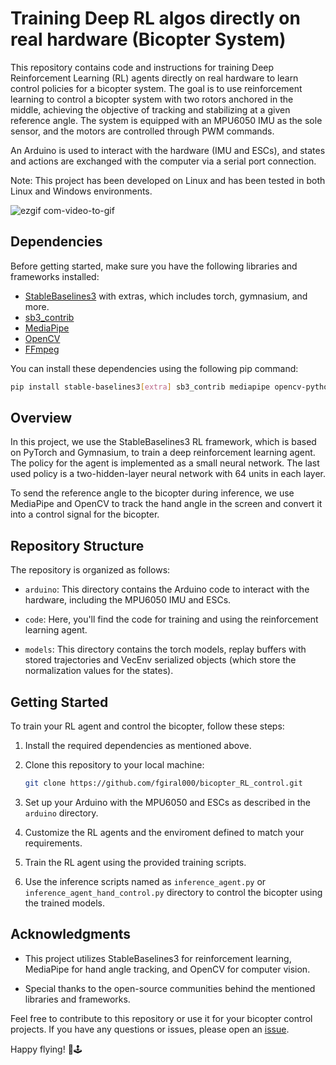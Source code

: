 # Training Deep RL algos directly on real hardware (Bicopter System)

This repository contains code and instructions for training Deep Reinforcement Learning (RL) agents directly on real hardware to learn control policies for a bicopter system. The goal is to use reinforcement learning to control a bicopter system with two rotors anchored in the middle, achieving the objective of tracking and stabilizing at a given reference angle. The system is equipped with an MPU6050 IMU as the sole sensor, and the motors are controlled through PWM commands.

An Arduino is used to interact with the hardware (IMU and ESCs), and states and actions are exchanged with the computer via a serial port connection.

Note: This project has been developed on Linux and has been tested in both Linux and Windows environments.

![ezgif com-video-to-gif](https://github.com/fgiral000/bicopter_RL_control/assets/125482075/6c54b92f-ec60-461f-9176-67b520ff8c70)


## Dependencies

Before getting started, make sure you have the following libraries and frameworks installed:

- [StableBaselines3](https://github.com/DLR-RM/stable-baselines3) with extras, which includes torch, gymnasium, and more.
- [sb3_contrib](https://github.com/DLR-RM/sb3_contrib)
- [MediaPipe](https://github.com/google/mediapipe)
- [OpenCV](https://github.com/opencv/opencv)
- [FFmpeg](https://www.ffmpeg.org/)

You can install these dependencies using the following pip command:

```bash
pip install stable-baselines3[extra] sb3_contrib mediapipe opencv-python ffmpeg
```

## Overview

In this project, we use the StableBaselines3 RL framework, which is based on PyTorch and Gymnasium, to train a deep reinforcement learning agent. The policy for the agent is implemented as a small neural network. The last used policy is a two-hidden-layer neural network with 64 units in each layer.

To send the reference angle to the bicopter during inference, we use MediaPipe and OpenCV to track the hand angle in the screen and convert it into a control signal for the bicopter.

## Repository Structure

The repository is organized as follows:

- `arduino`: This directory contains the Arduino code to interact with the hardware, including the MPU6050 IMU and ESCs.

- `code`: Here, you'll find the code for training and using the reinforcement learning agent.

- `models`: This directory contains the torch models, replay buffers with stored trajectories and VecEnv serialized objects (which store the normalization values for the states).

## Getting Started

To train your RL agent and control the bicopter, follow these steps:

1. Install the required dependencies as mentioned above.

2. Clone this repository to your local machine:

   ```bash
   git clone https://github.com/fgiral000/bicopter_RL_control.git
   ```

3. Set up your Arduino with the MPU6050 and ESCs as described in the `arduino` directory.

4. Customize the RL agents and the enviroment defined to match your requirements.

5. Train the RL agent using the provided training scripts.

6. Use the inference scripts named as `inference_agent.py` or `inference_agent_hand_control.py` directory to control the bicopter using the trained models.

## Acknowledgments

- This project utilizes StableBaselines3 for reinforcement learning, MediaPipe for hand angle tracking, and OpenCV for computer vision.

- Special thanks to the open-source communities behind the mentioned libraries and frameworks.

Feel free to contribute to this repository or use it for your bicopter control projects. If you have any questions or issues, please open an [issue](https://github.com/fgiral000/bicopter_RL_control/issues).

Happy flying! 🚁🕹️
